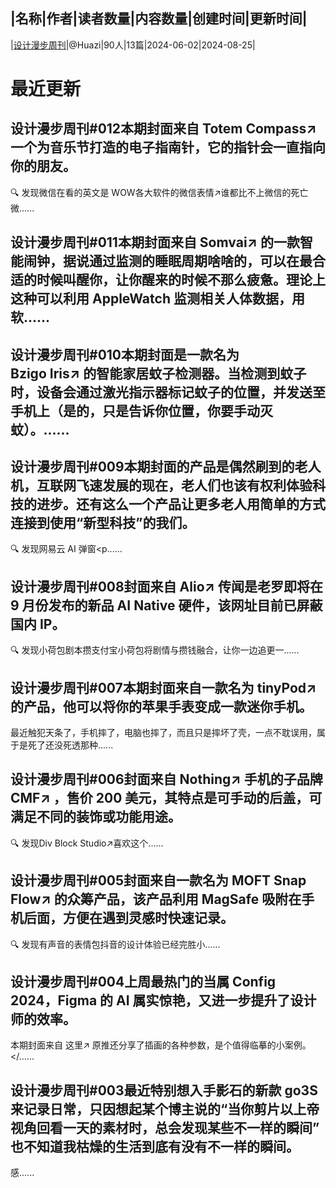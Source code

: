 |名称|作者|读者数量|内容数量|创建时间|更新时间|
---
|[设计漫步周刊](https://xiaobot.net/p/DesignStroll?refer=0b133df9-27dc-423b-8101-639049001c13)|@Huazi|90人|13篇|2024-06-02|2024-08-25|

# 最近更新
## 设计漫步周刊#012本期封面来自 Totem Compass↗︎ 一个为音乐节打造的电子指南针，它的指针会一直指向你的朋友。
🔍 发现微信在看的英文是 WOW各大软件的微信表情↗︎谁都比不上微信的死亡微......
## 设计漫步周刊#011本期封面来自 Somvai↗︎ 的一款智能闹钟，据说通过监测的睡眠周期啥啥的，可以在最合适的时候叫醒你，让你醒来的时候不那么疲惫。理论上这种可以利用 AppleWatch 监测相关人体数据，用软......
## 设计漫步周刊#010本期封面是一款名为 Bzigo&nbsp;Iris↗︎&nbsp;的智能家居蚊子检测器。当检测到蚊子时，设备会通过激光指示器标记蚊子的位置，并发送至手机上（是的，只是告诉你位置，你要手动灭蚊）。......
## 设计漫步周刊#009本期封面的产品是偶然刷到的老人机，互联网飞速发展的现在，老人们也该有权利体验科技的进步。还有这么一个产品让更多老人用简单的方式连接到使用“新型科技”的我们。
🔍 发现网易云 AI 弹窗<p......
## 设计漫步周刊#008封面来自 Alio↗︎ 传闻是老罗即将在 9 月份发布的新品 AI Native 硬件，该网址目前已屏蔽国内 IP。
🔍 发现小荷包剧本攒支付宝小荷包将剧情与攒钱融合，让你一边追更一......
## 设计漫步周刊#007本期封面来自一款名为 tinyPod↗︎ 的产品，他可以将你的苹果手表变成一款迷你手机。
最近触犯天条了，手机摔了，电脑也摔了，而且只是摔坏了壳，一点不耽误用，属于是死了还没死透那种......
## 设计漫步周刊#006封面来自 Nothing↗︎ 手机的子品牌 CMF↗︎ ，售价 200 美元，其特点是可手动的后盖，可满足不同的装饰或功能用途。
🔍 发现Div Block Studio↗︎喜欢这个......
## 设计漫步周刊#005封面来自一款名为 MOFT Snap Flow↗︎ 的众筹产品，该产品利用 MagSafe 吸附在手机后面，方便在遇到灵感时快速记录。
🔍 发现有声音的表情包抖音的设计体验已经完胜小......
## 设计漫步周刊#004上周最热门的当属 Config 2024，Figma 的 AI 属实惊艳，又进一步提升了设计师的效率。
本期封面来自 这里↗︎ 原推还分享了插画的各种参数，是个值得临摹的小案例。</......
## 设计漫步周刊#003最近特别想入手影石的新款 go3S 来记录日常，只因想起某个博主说的“当你剪片以上帝视角回看一天的素材时，总会发现某些不一样的瞬间” 也不知道我枯燥的生活到底有没有不一样的瞬间。
感......

